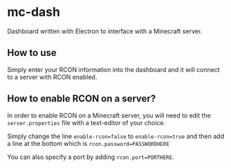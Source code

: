 # mc-dash
Dashboard written with Electron to interface with a Minecraft server.

## How to use
Simply enter your RCON information into the dashboard and it will connect to a server with RCON enabled.

## How to enable RCON on a server?
In order to enable RCON on a Minecraft server, you will need to edit the `server.properties` file with a text-editor of your choice. 

Simply change the line `enable-rcon=false` to `enable-rcon=true` and then add a line at the bottom which is `rcon.password=PASSWORDHERE`

You can also specify a port by adding `rcon.port=PORTHERE`.
